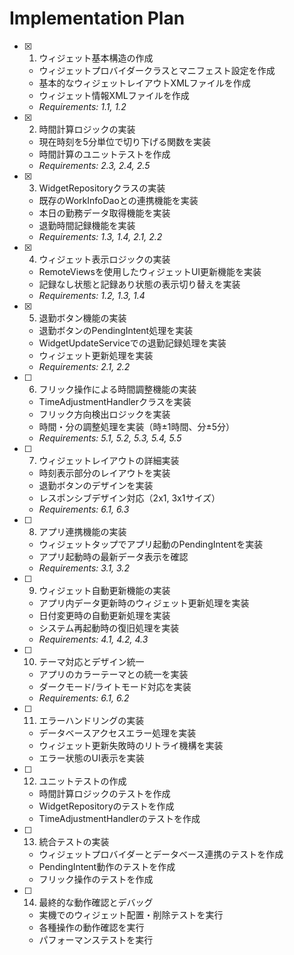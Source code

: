 # Implementation Plan

- [x] 1. ウィジェット基本構造の作成
  - ウィジェットプロバイダークラスとマニフェスト設定を作成
  - 基本的なウィジェットレイアウトXMLファイルを作成
  - ウィジェット情報XMLファイルを作成
  - _Requirements: 1.1, 1.2_

- [x] 2. 時間計算ロジックの実装
  - 現在時刻を5分単位で切り下げる関数を実装
  - 時間計算のユニットテストを作成
  - _Requirements: 2.3, 2.4, 2.5_

- [x] 3. WidgetRepositoryクラスの実装





  - 既存のWorkInfoDaoとの連携機能を実装
  - 本日の勤務データ取得機能を実装
  - 退勤時間記録機能を実装
  - _Requirements: 1.3, 1.4, 2.1, 2.2_

- [x] 4. ウィジェット表示ロジックの実装





  - RemoteViewsを使用したウィジェットUI更新機能を実装
  - 記録なし状態と記録あり状態の表示切り替えを実装
  - _Requirements: 1.2, 1.3, 1.4_

- [x] 5. 退勤ボタン機能の実装





  - 退勤ボタンのPendingIntent処理を実装
  - WidgetUpdateServiceでの退勤記録処理を実装
  - ウィジェット更新処理を実装
  - _Requirements: 2.1, 2.2_

- [ ] 6. フリック操作による時間調整機能の実装
  - TimeAdjustmentHandlerクラスを実装
  - フリック方向検出ロジックを実装
  - 時間・分の調整処理を実装（時±1時間、分±5分）
  - _Requirements: 5.1, 5.2, 5.3, 5.4, 5.5_

- [ ] 7. ウィジェットレイアウトの詳細実装
  - 時刻表示部分のレイアウトを実装
  - 退勤ボタンのデザインを実装
  - レスポンシブデザイン対応（2x1, 3x1サイズ）
  - _Requirements: 6.1, 6.3_

- [ ] 8. アプリ連携機能の実装
  - ウィジェットタップでアプリ起動のPendingIntentを実装
  - アプリ起動時の最新データ表示を確認
  - _Requirements: 3.1, 3.2_

- [ ] 9. ウィジェット自動更新機能の実装
  - アプリ内データ更新時のウィジェット更新処理を実装
  - 日付変更時の自動更新処理を実装
  - システム再起動時の復旧処理を実装
  - _Requirements: 4.1, 4.2, 4.3_

- [ ] 10. テーマ対応とデザイン統一
  - アプリのカラーテーマとの統一を実装
  - ダークモード/ライトモード対応を実装
  - _Requirements: 6.1, 6.2_

- [ ] 11. エラーハンドリングの実装
  - データベースアクセスエラー処理を実装
  - ウィジェット更新失敗時のリトライ機構を実装
  - エラー状態のUI表示を実装

- [ ] 12. ユニットテストの作成
  - 時間計算ロジックのテストを作成
  - WidgetRepositoryのテストを作成
  - TimeAdjustmentHandlerのテストを作成

- [ ] 13. 統合テストの実装
  - ウィジェットプロバイダーとデータベース連携のテストを作成
  - PendingIntent動作のテストを作成
  - フリック操作のテストを作成

- [ ] 14. 最終的な動作確認とデバッグ
  - 実機でのウィジェット配置・削除テストを実行
  - 各種操作の動作確認を実行
  - パフォーマンステストを実行